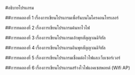 #อธิบายโปรแกรม

##การทดลองที่ 1 เรื่องการเขียนโปรแกรมเพื่อรันบนไมโครคอนโทรเลอร์

##การทดลองที่ 2 เรื่องการเขียนโปรแกรมค้นหาไวไฟ

##การทดลองที่ 3 เรื่องการเขียนโปรแกรมเอ้าพุทสัญญาณดิจิทัล

##การทดลองที่ 4 เรื่องการเขียนโปรแกรมอินพุทสัญญาณดิจิทัล

##การทดลองที่ 5 เรื่องการเขียนโปรแกรมเชื่อมต่อไวไฟและเว็บเซอร์เวอร์

##การทดลองที่ 6 เรื่องการเขียนโปรแกรมสร้างไวไฟแอคเซสพอยต์ (Wifi AP)
##
